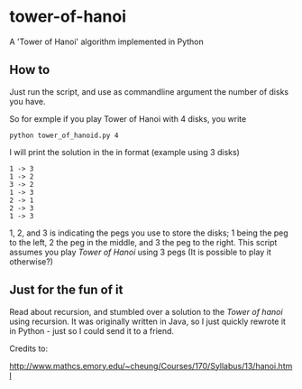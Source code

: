 # tower-of-hanoi
A 'Tower of Hanoi' algorithm implemented in Python

## How to

Just run the script, and use as commandline argument the number of disks you have.

So for exmple if you play Tower of Hanoi with 4 disks, you write

```
python tower_of_hanoid.py 4
```

I will print the solution in the in format (example using 3 disks)

```
1 -> 3
1 -> 2
3 -> 2
1 -> 3
2 -> 1
2 -> 3
1 -> 3
```

1, 2, and 3 is indicating the pegs you use to store the disks; 1 being the peg to the left, 2 the peg in the middle, and 3 the peg to the right. This script assumes you play *Tower of Hanoi* using 3 pegs (It is possible to play it otherwise?)

## Just for the fun of it

Read about recursion, and stumbled over a solution to the *Tower of hanoi* using recursion. It was originally written in Java, so I just quickly rewrote it in Python - just so I could send it to a friend.

Credits to:

http://www.mathcs.emory.edu/~cheung/Courses/170/Syllabus/13/hanoi.html
